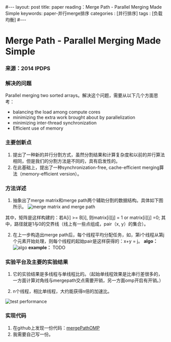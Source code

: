 #---
layout: post
title:  paper reading：Merge Path - Parallel Merging Made Simple
keywords: paper-并行merge排序
categories : [并行排序]
tags : [负载均衡]
#---
# Merge Path - Parallel Merging Made Simple
### 来源：2014 IPDPS

### 解决的问题

Parallel merging two sorted arrays。解决这个问题，需要从以下几个方面思考：

- balancing the load among compute
cores
- minimizing the extra work brought about by
parallelization
- minimizing inter-thread synchronization
- Efficient use of memory


### 主要创新点

 1. 提出了一种新的并行分割方式，虽然分割结果和计算复杂度和以前的并行算法相同，但是我们的分割方法是不同的，具有启发性的。
 2. 在此基础上，提出了一种synchronization-free, cache-efficient merging算法（memory-efficient version）。

### 方法详述

 1. 抽象出了merge matrix和merge path两个辅助分割的数据结构。具体如下图所示。
 ![merge matrix and merge path](http://img.blog.csdn.net/20170303163626353?watermark/2/text/aHR0cDovL2Jsb2cuY3Nkbi5uZXQvdTAxMDQ1ODg2Mw==/font/5a6L5L2T/fontsize/400/fill/I0JBQkFCMA==/dissolve/70/gravity/SouthEast)
 
 其中，矩阵是这样构建的：若A[i] >= B[i], 则matrix[i][j] = 1  or matrix[i][j] =0;
 其中，路径就是1与0的交界线（线上有一些点组成，pair（x, y）的集合）。
 
2.  在上一步构造出merge path后，每个线程平均分配任务，如，第i个线程从第j个元素开始处理，则每个线程的起始pair是这样获得的：x+y = j。 
 **algo：**
 ![algo](http://img.blog.csdn.net/20170303163641806?watermark/2/text/aHR0cDovL2Jsb2cuY3Nkbi5uZXQvdTAxMDQ1ODg2Mw==/font/5a6L5L2T/fontsize/400/fill/I0JBQkFCMA==/dissolve/70/gravity/SouthEast)
 **example：**
 TODO

### 实验平台及主要的实验结果
 1. 它的实验结果是多线程与单线程比的。（起始单线程效果是比串行差很多的，一方面计算对角线与mergepath交点需要开销，另一方面omp开启有开销。）

 2. n个线程，相比单线程，大约能获得n倍的加速比。 
  
![test performance](http://img.blog.csdn.net/20170303164814088?watermark/2/text/aHR0cDovL2Jsb2cuY3Nkbi5uZXQvdTAxMDQ1ODg2Mw==/font/5a6L5L2T/fontsize/400/fill/I0JBQkFCMA==/dissolve/70/gravity/SouthEast)

### 实现代码
1. 在github上发现一份代码：[mergePathOMP](https://github.com/ogreen/MergePathOMP)
2. 我需要自己写一份。